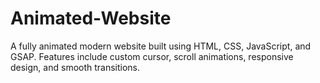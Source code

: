 # Animated-Website
A fully animated modern website built using HTML, CSS, JavaScript, and GSAP. Features include custom cursor, scroll animations, responsive design, and smooth transitions.
